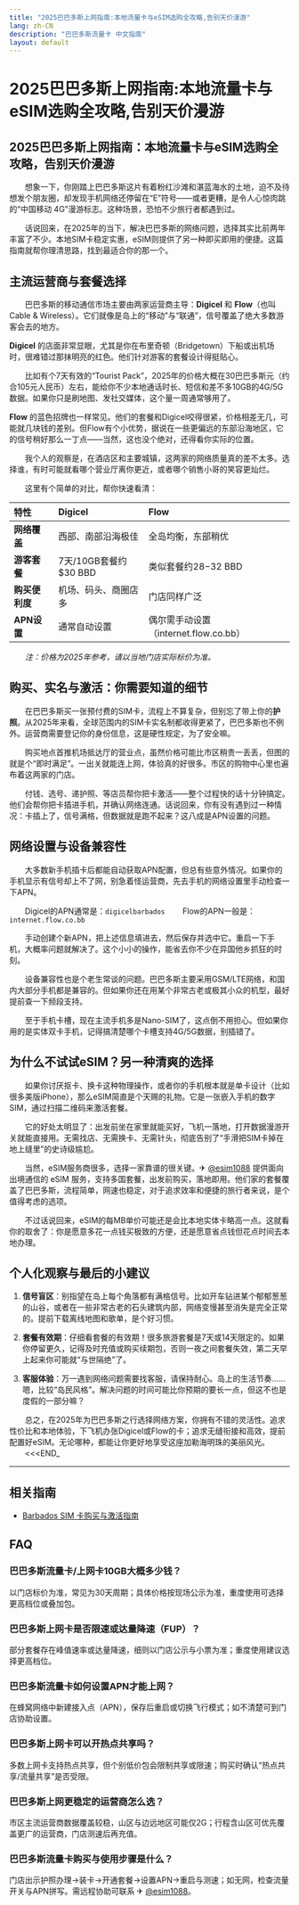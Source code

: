 ```yaml
---
title: "2025巴巴多斯上网指南:本地流量卡与eSIM选购全攻略,告别天价漫游"
lang: zh-CN
description: "巴巴多斯流量卡 中文指南"
layout: default
---
```

# 2025巴巴多斯上网指南:本地流量卡与eSIM选购全攻略,告别天价漫游

## 2025巴巴多斯上网指南：本地流量卡与eSIM选购全攻略，告别天价漫游

　　想象一下，你刚踏上巴巴多斯这片有着粉红沙滩和湛蓝海水的土地，迫不及待想发个朋友圈，却发现手机网络还停留在“E”符号——或者更糟，是令人心惊肉跳的“中国移动 4G”漫游标志。这种场景，恐怕不少旅行者都遇到过。

　　话说回来，在2025年的当下，解决巴巴多斯的网络问题，选择其实比前两年丰富了不少。本地SIM卡稳定实惠，eSIM则提供了另一种即买即用的便捷。这篇指南就帮你理清思路，找到最适合你的那一个。

## 主流运营商与套餐选择

　　巴巴多斯的移动通信市场主要由两家运营商主导：**Digicel** 和 **Flow**（也叫Cable & Wireless）。它们就像是岛上的“移动”与“联通”，信号覆盖了绝大多数游客会去的地方。

**Digicel** 的店面非常显眼，尤其是你在布里奇顿（Bridgetown）下船或出机场时，很难错过那抹明亮的红色。他们针对游客的套餐设计得挺贴心。

　　比如有个7天有效的“Tourist Pack”，2025年的价格大概在30巴巴多斯元（约合105元人民币）左右，能给你不少本地通话时长、短信和差不多10GB的4G/5G数据。如果你只是刷地图、发社交媒体，这个量一周通常够用了。

**Flow** 的蓝色招牌也一样常见。他们的套餐和Digicel咬得很紧，价格相差无几，可能就几块钱的差别。但Flow有个小优势，据说在一些更偏远的东部沿海地区，它的信号稍好那么一丁点——当然，这也没个绝对，还得看你实际的位置。

　　我个人的观察是，在酒店区和主要城镇，这两家的网络质量真的差不太多。选择谁，有时可能就看哪个营业厅离你更近，或者哪个销售小哥的笑容更灿烂。

　　这里有个简单的对比，帮你快速看清：

| 特性 | Digicel | Flow |
| :--- | :--- | :--- |
| **网络覆盖** | 西部、南部沿海极佳 | 全岛均衡，东部稍优 |
| **游客套餐** | 7天/10GB套餐约$30 BBD | 类似套餐约$28-$32 BBD |
| **购买便利度** | 机场、码头、商圈店多 | 门店同样广泛 |
| **APN设置** | 通常自动设置 | 偶尔需手动设置（internet.flow.co.bb） |

　　*注：价格为2025年参考，请以当地门店实际标价为准。*

## 购买、实名与激活：你需要知道的细节

　　在巴巴多斯买一张预付费的SIM卡，流程上不算复杂，但别忘了带上你的**护照**。从2025年来看，全球范围内的SIM卡实名制都收得更紧了，巴巴多斯也不例外。运营商需要登记你的身份信息，这是硬性规定，为了安全嘛。

　　购买地点首推机场抵达厅的营业点，虽然价格可能比市区稍贵一丢丢，但图的就是个“即时满足”。一出关就能连上网，体验真的好很多。市区的购物中心里也遍布着这两家的门店。

　　付钱、选号、递护照、等店员帮你把卡激活——整个过程快的话十分钟搞定。他们会帮你把卡插进手机，并确认网络连通。话说回来，你有没有遇到过一种情况：卡插上了，信号满格，但数据就是跑不起来？这八成是APN设置的问题。

## 网络设置与设备兼容性

　　大多数新手机插卡后都能自动获取APN配置，但总有些意外情况。如果你的手机显示有信号却上不了网，别急着怪运营商，先去手机的网络设置里手动检查一下APN。

　　Digicel的APN通常是：`digicelbarbados`
　　Flow的APN一般是：`internet.flow.co.bb`

　　手动创建个新APN，把上述信息填进去，然后保存并选中它。重启一下手机，大概率问题就解决了。这个小小的操作，能省去你不少在异国他乡抓狂的时刻。

　　设备兼容性也是个老生常谈的问题。巴巴多斯主要采用GSM/LTE网络，和国内大部分手机都是兼容的。但如果你还在用某个非常古老或极其小众的机型，最好提前查一下频段支持。

　　至于手机卡槽，现在主流手机多是Nano-SIM了，这点倒不用担心。但如果你用的是实体双卡手机，记得搞清楚哪个卡槽支持4G/5G数据，别插错了。

## 为什么不试试eSIM？另一种清爽的选择

　　如果你讨厌抠卡、换卡这种物理操作，或者你的手机根本就是单卡设计（比如很多美版iPhone），那么eSIM简直是个天赐的礼物。它是一张嵌入手机的数字SIM，通过扫描二维码来激活套餐。

　　它的好处太明显了：出发前坐在家里就能买好，飞机一落地，打开数据漫游开关就能直接用。无需找店、无需换卡、无需针头，彻底告别了“手滑把SIM卡掉在地上缝里”的史诗级尴尬。

　　当然，eSIM服务商很多，选择一家靠谱的很关键。✈ [@esim1088](https://t.me/s/esim1088) 提供面向出境通信的 eSIM 服务，支持多国套餐，出发前购买，落地即用。他们家的套餐覆盖了巴巴多斯，流程简单，网速也稳定，对于追求效率和便捷的旅行者来说，是个值得考虑的选项。

　　不过话说回来，eSIM的每MB单价可能还是会比本地实体卡略高一点。这就看你的取舍了：你是愿意多花一点钱买极致的方便，还是愿意省点钱但花点时间去本地办理。

## 个人化观察与最后的小建议

1.  **信号盲区**：别指望在岛上每个角落都有满格信号。比如开车钻进某个郁郁葱葱的山谷，或者在一些非常古老的石头建筑内部，网络变慢甚至消失是完全正常的。提前下载离线地图和歌单，是个好习惯。

2.  **套餐有效期**：仔细看套餐的有效期！很多旅游套餐是7天或14天限定的。如果你停留更久，记得及时充值或购买续期包，否则一夜之间套餐失效，第二天早上起来你可能就“与世隔绝”了。

3.  **客服体验**：万一遇到网络问题需要找客服，请保持耐心。岛上的生活节奏……嗯，比较“岛民风格”。解决问题的时间可能比你预期的要长一点，但这不也是度假的一部分嘛？

　　总之，在2025年为巴巴多斯之行选择网络方案，你拥有不错的灵活性。追求性价比和本地体验，下飞机办张Digicel或Flow的卡；追求无缝衔接和高效，提前配置好eSIM。无论哪种，都能让你更好地享受这座加勒海明珠的美丽风光。
　　<<<END_

<!-- crosslink -->
---

## 相关指南

- [Barbados SIM 卡购买与激活指南](https://faciylike.github.io/barbados-sim-guides)

<!-- BEGIN_BARBADOS_FAQ -->
## FAQ

### 巴巴多斯流量卡/上网卡10GB大概多少钱？
以门店标价为准，常见为30天周期；具体价格按现场公示为准，重度使用可选择更高档位或叠加包。

### 巴巴多斯上网卡是否限速或达量降速（FUP）？
部分套餐存在峰值速率或达量降速，细则以门店公示与小票为准；重度使用建议选择更高档位。

### 巴巴多斯流量卡如何设置APN才能上网？
在蜂窝网络中新建接入点（APN），保存后重启或切换飞行模式；如不清楚可到门店协助设置。

### 巴巴多斯上网卡可以开热点共享吗？
多数上网卡支持热点共享，但个别低价包会限制共享或限速；购买时确认“热点共享/流量共享”是否受限。

### 巴巴多斯上网更稳定的运营商怎么选？
市区主流运营商数据覆盖较稳，山区与边远地区可能仅2G；行程含山区可优先覆盖更广的运营商，门店测速后再充值。

### 巴巴多斯流量卡购买与使用步骤是什么？
门店出示护照办理→装卡→开通套餐→设置APN→重启与测速；如无网，检查流量开关与APN拼写。需远程协助可联系 ✈ [@esim1088](https://t.me/s/esim1088)。

<script type="application/ld+json">
{"@context": "https://schema.org", "@type": "FAQPage", "mainEntity": [{"@type": "Question", "name": "巴巴多斯流量卡/上网卡10GB大概多少钱？", "acceptedAnswer": {"@type": "Answer", "text": "以门店标价为准，常见为30天周期；具体价格按现场公示为准，重度使用可选择更高档位或叠加包。"}}, {"@type": "Question", "name": "巴巴多斯上网卡是否限速或达量降速（FUP）？", "acceptedAnswer": {"@type": "Answer", "text": "部分套餐存在峰值速率或达量降速，细则以门店公示与小票为准；重度使用建议选择更高档位。"}}, {"@type": "Question", "name": "巴巴多斯流量卡如何设置APN才能上网？", "acceptedAnswer": {"@type": "Answer", "text": "在蜂窝网络中新建接入点（APN），保存后重启或切换飞行模式；如不清楚可到门店协助设置。"}}, {"@type": "Question", "name": "巴巴多斯上网卡可以开热点共享吗？", "acceptedAnswer": {"@type": "Answer", "text": "多数上网卡支持热点共享，但个别低价包会限制共享或限速；购买时确认“热点共享/流量共享”是否受限。"}}, {"@type": "Question", "name": "巴巴多斯上网更稳定的运营商怎么选？", "acceptedAnswer": {"@type": "Answer", "text": "市区主流运营商数据覆盖较稳，山区与边远地区可能仅2G；行程含山区可优先覆盖更广的运营商，门店测速后再充值。"}}, {"@type": "Question", "name": "巴巴多斯流量卡购买与使用步骤是什么？", "acceptedAnswer": {"@type": "Answer", "text": "门店出示护照办理→装卡→开通套餐→设置APN→重启与测速；如无网，检查流量开关与APN拼写。需远程协助可联系 ✈ @esim1088。"}}]}
</script>
<!-- END_BARBADOS_FAQ -->
